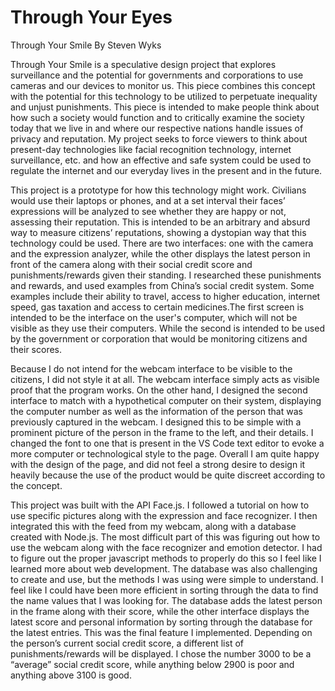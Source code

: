 # Through Your Eyes


Through Your Smile By Steven Wyks

Through Your Smile is a speculative design project that explores surveillance and the potential for governments and corporations to use cameras and our devices to monitor us. This piece combines this concept with the potential for this technology to be utilized to perpetuate inequality and unjust punishments. This piece is intended to make people think about how such a society would function and to critically examine the society today that we live in and where our respective nations handle issues of privacy and reputation. My project seeks to force viewers to think about present-day technologies like facial recognition technology, internet surveillance, etc. and how an effective and safe system could be used to regulate the internet and our everyday lives in the present and in the future. 
	
This project is a prototype for how this technology might work. Civilians would use their laptops or phones, and at a set interval their faces’ expressions will be analyzed to see whether they are happy or not, assessing their reputation. This is intended to be an arbitrary and absurd way to measure citizens’ reputations, showing a dystopian way that this technology could be used. There are two interfaces: one with the camera and the expression analyzer, while the other displays the latest person in front of the camera along with their social credit score and punishments/rewards given their standing. I researched these punishments and rewards, and used examples from China’s social credit system. Some examples include their ability to travel, access to higher education, internet speed, gas taxation and access to certain medicines.The first screen is intended to be the interface on the user's computer, which will not be visible as they use their computers. While the second is intended to be used by the government or corporation that would be monitoring citizens and their scores. 

Because I do not intend for the webcam interface to be visible to the citizens, I did not style it at all. The webcam interface simply acts as visible proof that the program works. On the other hand, I designed the second interface to match with a hypothetical computer on their system, displaying the computer number as well as the information of the person that was previously captured in the webcam. I designed this to be simple with a prominent picture of the  person in the frame to the left, and their details. I changed the font to one that is present in the VS Code text editor to evoke a more computer or technological style to the page. Overall I am quite happy with the design of the page, and did not feel a strong desire to design it heavily because the use of the product would be quite discreet according to the concept. 

This project was built with the API Face.js. I followed a tutorial on how to use specific pictures along with the expression and face recognizer. I then integrated this with the feed from my webcam, along with a database created with Node.js. The most difficult part of this was figuring out how to use the webcam along with the face recognizer and emotion detector. I had to figure out the proper javascript methods to properly do this so I feel like I learned more about web development. The database was also challenging to create and use, but the methods I was using were simple to understand.  I feel like I could have been more efficient in sorting through the data to find the name values that I was looking for. The database adds the latest person in the frame along with their score, while the other interface displays the latest score and personal information by sorting through the database for the latest entries. This was the final feature I implemented. Depending on the person’s current social credit score, a different list of punishments/rewards will be displayed. I chose the number 3000 to be a “average” social credit score, while anything below 2900 is poor and anything above 3100 is good.
